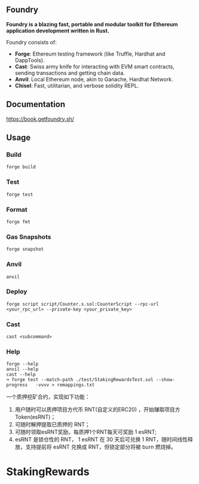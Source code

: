 ## Foundry

**Foundry is a blazing fast, portable and modular toolkit for Ethereum application development written in Rust.**

Foundry consists of:

- **Forge**: Ethereum testing framework (like Truffle, Hardhat and DappTools).
- **Cast**: Swiss army knife for interacting with EVM smart contracts, sending transactions and getting chain data.
- **Anvil**: Local Ethereum node, akin to Ganache, Hardhat Network.
- **Chisel**: Fast, utilitarian, and verbose solidity REPL.

## Documentation

<https://book.getfoundry.sh/>

## Usage

### Build

```shell
forge build
```

### Test

```shell
forge test
```

### Format

```shell
forge fmt
```

### Gas Snapshots

```shell
forge snapshot
```

### Anvil

```shell
anvil
```

### Deploy

```shell
forge script script/Counter.s.sol:CounterScript --rpc-url <your_rpc_url> --private-key <your_private_key>
```

### Cast

```shell
cast <subcommand>
```

### Help

```shell
forge --help
anvil --help
cast --help
➜ forge test --match-path ./test/StakingRewardsTest.sol --show-progress   -vvvv > remappings.txt  
```

一个质押挖矿合约，实现如下功能：

1. 用户随时可以质押项目方代币 RNT(自定义的ERC20) ，开始赚取项目方Token(esRNT)；
2. 可随时解押提取已质押的 RNT；
3. 可随时领取esRNT奖励，每质押1个RNT每天可奖励 1 esRNT;
4. esRNT 是锁仓性的 RNT， 1 esRNT 在 30 天后可兑换 1 RNT，随时间线性释放，支持提前将 esRNT 兑换成 RNT，但锁定部分将被 burn 燃烧掉。

# StakingRewards
